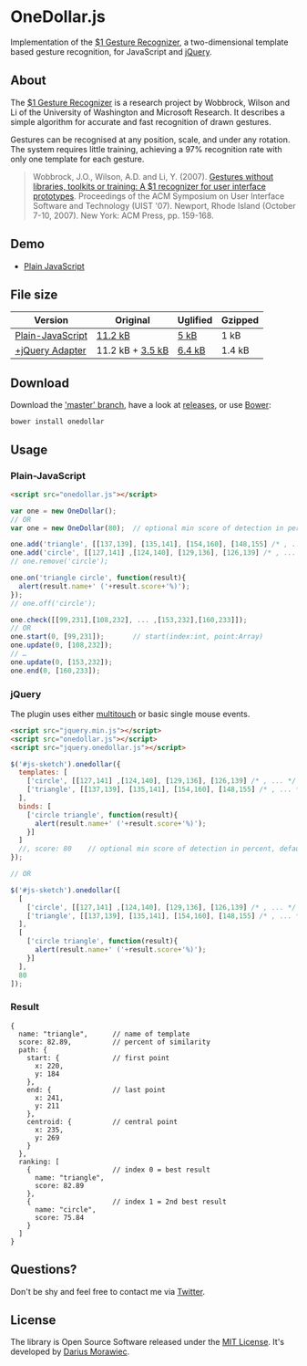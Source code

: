 # OneDollar.js

Implementation of the [$1 Gesture Recognizer](http://depts.washington.edu/aimgroup/proj/dollar/), a two-dimensional template based gesture recognition, for JavaScript and [jQuery](http://jquery.com/).


## About

The [$1 Gesture Recognizer](http://depts.washington.edu/aimgroup/proj/dollar/) is a research project by Wobbrock, Wilson and Li of the University of Washington and Microsoft Research. It describes a simple algorithm for accurate and fast recognition of drawn gestures.

Gestures can be recognised at any position, scale, and under any rotation. The system requires little training, achieving a 97% recognition rate with only one template for each gesture.

> Wobbrock, J.O., Wilson, A.D. and Li, Y. (2007). [Gestures without libraries, toolkits or training: A $1 recognizer for user interface prototypes](http://faculty.washington.edu/wobbrock/pubs/uist-07.1.pdf). Proceedings of the ACM Symposium on User Interface Software and Technology (UIST '07). Newport, Rhode Island (October 7-10, 2007). New York: ACM Press, pp. 159-168.


## Demo

* [Plain JavaScript](http://voidplus.github.io/onedollar-coffeescript)


## File size

Version | Original | Uglified | Gzipped
--- | --- | --- | ---
[Plain-JavaScript](#plain-javascript) | [11.2 kB](lib/onedollar.js) | [5 kB](lib/onedollar.min.js) | 1 kB
[+jQuery Adapter](#jquery) | 11.2 kB + [3.5 kB](lib/jquery.onedollar.js) | [6.4 kB](lib/jquery.onedollar.min.js) | 1.4 kB


## Download

Download the ['master' branch](archive/master.zip?raw=true), have a look at [releases](releases), or use [Bower](https://github.com/twitter/bower):

```
bower install onedollar
```

## Usage

### Plain-JavaScript

```html
<script src="onedollar.js"></script>
```

```javascript
var one = new OneDollar();
// OR
var one = new OneDollar(80);  // optional min score of detection in percent, default: 80

one.add('triangle', [[137,139], [135,141], [154,160], [148,155] /* , ... */ ]);
one.add('circle', [[127,141] ,[124,140], [129,136], [126,139] /* , ... */ ]);
// one.remove('circle');

one.on('triangle circle', function(result){
  alert(result.name+' ('+result.score+'%)');
});
// one.off('circle');

one.check([[99,231],[108,232], ... ,[153,232],[160,233]]);
// OR
one.start(0, [99,231]);       // start(index:int, point:Array)
one.update(0, [108,232]);
// …
one.update(0, [153,232]);
one.end(0, [160,233]);
```

### jQuery

The plugin uses either [multitouch](http://caniuse.com/#feat=touch) or basic single mouse events.

```html
<script src="jquery.min.js"></script>
<script src="onedollar.js"></script>
<script src="jquery.onedollar.js"></script>
```

```javascript
$('#js-sketch').onedollar({
  templates: [
    ['circle', [[127,141] ,[124,140], [129,136], [126,139] /* , ... */ ]],
    ['triangle', [[137,139], [135,141], [154,160], [148,155] /* , ... */ ]]
  ],
  binds: [
    ['circle triangle', function(result){
      alert(result.name+' ('+result.score+'%)');
    }]
  ]
  //, score: 80    // optional min score of detection in percent, default: 80
});

// OR

$('#js-sketch').onedollar([
  [
    ['circle', [[127,141] ,[124,140], [129,136], [126,139] /* , ... */ ]],
    ['triangle', [[137,139], [135,141], [154,160], [148,155] /* , ... */ ]]
  ],
  [
    ['circle triangle', function(result){
      alert(result.name+' ('+result.score+'%)');
    }]
  ],
  80
]);
```

### Result

```
{
  name: "triangle",      // name of template
  score: 82.89,          // percent of similarity
  path: {
    start: {             // first point
      x: 220,
      y: 184
    },
    end: {               // last point
      x: 241,
      y: 211
    },
    centroid: {          // central point
      x: 235,
      y: 269
    }
  },
  ranking: [
    {                    // index 0 = best result
      name: "triangle",
      score: 82.89
    },
    {                    // index 1 = 2nd best result
      name: "circle",
      score: 75.84
    }
  ]
}
```

## Questions?

Don't be shy and feel free to contact me via [Twitter](http://twitter.voidplus.de).


## License

The library is Open Source Software released under the [MIT License](MIT-LICENSE.txt). It's developed by [Darius Morawiec](http://voidplus.de).
